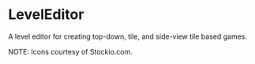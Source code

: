 # LevelEditor
A level editor for creating top-down, tile, and side-view tile based games.

NOTE: Icons courtesy of Stockio.com.